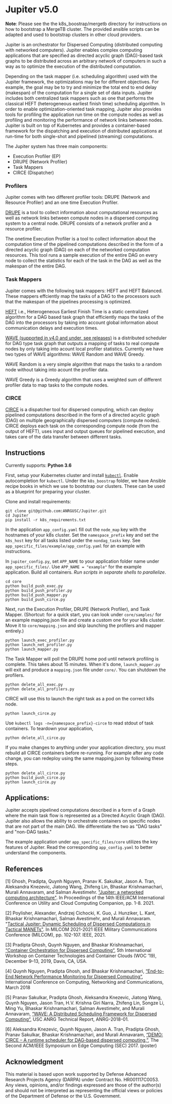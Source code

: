 # Jupiter v5.0

**Note**: Please see the the k8s_boostrap/mergetb directory for
instructions on how to bootstrap a MergeTB cluster. The provided ansible scripts
can be adapted and used to bootstrap clusters in other cloud providers.

Jupiter is an orchestrator for Dispersed Computing (distributed computing with
networked computers). Jupiter enables complex computing applications that are
specified as directed acyclic graph (DAG)-based task graphs to be distributed
across an arbitrary network of computers in such a way as to optimize the
execution of the distributed computation.

Depending on the task mapper (i.e. scheduling
algorithm) used with the Jupiter framework, the optimizations may be for
different objectives. For example, the goal may be to try and minimize the total
end to end delay (makespan) of the computation for a single set of data inputs.
Jupiter includes both centralized task mappers such as one that performs the
classical HEFT (heterogeneous earliest finish time) scheduling algorithm. In
order to enable optimization-oriented task mapping, Jupiter also provides tools
for profiling the application run time on the compute nodes as well as profiling
and monitoring the performance of network links between nodes. Jupiter is built
on top of Kubernetes and provides a container-based framework for the
dispatching and execution of distributed applications at run-time for both
single-shot and pipelined (streaming) computations.

The Jupiter system has three
main components:
 * Execution Profiler (EP)
 * DRUPE (Network Profiler)
 * Task Mappers
 * CIRCE (Dispatcher)


### Profilers
Jupiter comes with two different profiler tools: DRUPE (Network and Resource
Profiler) and an one time Execution Profiler.

[DRUPE](https://github.com/ANRGUSC/DRUPE)  is a tool to collect information
about computational resources as well as network links between compute nodes in
a dispersed computing system to a central node. DRUPE consists of a network
profiler and a resource profiler.

The onetime Execution Profiler is a tool to collect information about the
computation time of the pipelined computations described in the form of a
directed acyclic graph (DAG) on each of the networked computation resources.
This tool runs a sample execution of the entire DAG on every node to collect the
statistics for each of the task in the DAG as well as the makespan of the entire
DAG.


### Task Mappers

Jupiter comes with the following task mappers: HEFT and HEFT Balanced. These
mappers effciently map the tasks of a DAG to the processors such that the
makespan of the pipelines processing is optimized.

[HEFT](https://github.com/oyld/heft.git) i.e., Heterogeneous Earliest Finish
Time is a static centralized algorithm for a DAG based task graph that
efficiently maps the tasks of the DAG into the processors by taking into account
global information about communication delays and execution times.

[WAVE (supported in v4.0 and under, see releases)](https://github.com/ANRGUSC/WAVE) is a distributed scheduler for DAG type
task graph that outputs a mapping of tasks to real compute nodes by only taking
into acount local profiler statistics. Currently we have two types of WAVE
algorithms: WAVE Random and WAVE Greedy.

WAVE Random is a very simple algorithm that maps the tasks to a random node
without taking into acount the profiler data.

WAVE Greedy is a Greedy algorithm that uses a weighted sum of different profiler
data to map tasks to the compute nodes.


### CIRCE

[CIRCE](https://github.com/ANRGUSC/CIRCE) is a dispatcher tool for dispersed
computing, which can deploy pipelined computations described in the form of a
directed acyclic graph (DAG) on multiple geographically dispersed computers
(compute nodes). CIRCE deploys each task on the corresponding compute node (from
the output of HEFT), uses input and output queues for pipelined execution, and
takes care of the data transfer between different tasks.


## Instructions

Currently supports: **Python 3.6**

First, setup your Kubernetes cluster and install
[`kubectl`](https://kubernetes.io/docs/tasks/tools/install-kubectl/). Enable
autocompletion for `kubectl`. Under the `k8s_boostrap` folder, we have Ansible
recipe books in which we use to bootstrap our clusters. These can be used as a
blueprint for preparing your cluster.

Clone and install requirements:

    git clone git@github.com:ANRGUSC/Jupiter.git
    cd Jupiter
    pip install -r k8s_requirements.txt

In the application `app_config.yaml` fill out the `node_map` key with the
hostnames of your k8s cluster. Set the `namespace_prefix` key and set the
`k8s_host` key for all tasks listed under the `nondag_tasks` key. See
`app_specific_files/example/app_config.yaml` for an example with instructions.

In `jupiter_config.py`, set `APP_NAME` to your application folder name under
`app_specific_files/`. Use `APP_NAME = "example"` for the example application.
Build all containers. *Run scripts in separate shells to parallelize*.

    cd core
    python build_push_exec.py
    python build_push_profiler.py
    python build_push_mapper.py
    python build_push_circe.py

Next, run the Execution Profiler, DRUPE (Network Profiler), and Task Mapper.
(Shortcut: for a quick start, you can look under `core/samples/` for an example
mapping.json file and create a custom one for your k8s cluster. Move it to
`core/mapping.json` and skip launching the profilers and mapper entirely.)

    python launch_exec_profiler.py
    python launch_net_profiler.py
    python launch_mapper.py

The Task Mapper will poll the DRUPE home pod until network profiling is
complete. This takes about 15 minutes. When it's done, `launch_mapper.py` will
exit and produce a `mapping.json` file under `core/`. You can shutdown the
profilers.

    python delete_all_exec.py
    python delete_all_profilers.py

CIRCE will use this to
launch the right task as a pod on the correct k8s node.

    python launch_circe.py

Use `kubectl logs -n={namespace_prefix}-circe` to read stdout of task
containers. To teardown your application,

    python delete_all_circe.py

If you make changes to anything under your application directory, you must
rebuild all CIRCE containers before re-running. For example after any code
change, you can redeploy using the same mapping.json by following these steps.

    python delete_all_circe.py
    python build_push_circe.py
    python launch_circe.py


## Applications:

Jupiter accepts pipelined computations described in a form of a Graph where the
main task flow is represented as a Directed Acyclic Graph (DAG). Jupiter also
allows the ability to orchestrate containers on specific nodes that are not part
of the main DAG. We differentiate the two as "DAG tasks" and "non-DAG tasks."

The example application under `app_specific_files/core` utilizes the key features
of Jupiter. Read the corresponding `app_config.yaml` to better understand the
components.

## References
[1] Ghosh, Pradipta, Quynh Nguyen, Pranav K. Sakulkar, Jason A. Tran, Aleksandra Knezevic, Jiatong Wang, Zhifeng Lin, Bhaskar Krishnamachari, Murali Annavaram, and Salman Avestimehr. ["Jupiter: a networked computing architecture"](https://anrg.usc.edu/www/papers/JUPITER.pdf). In Proceedings of the 14th IEEE/ACM International Conference on Utility and Cloud Computing Companion, pp. 1-8. 2021.

[2] Poylisher, Alexander, Andrzej Cichocki, K. Guo, J. Hunziker, L. Kant, Bhaskar Krishnamachari, Salman Avestimehr, and Murali Annavaram. "[Tactical Jupiter: Dynamic Scheduling of Dispersed Computations in Tactical MANETs"](https://anrg.usc.edu/www/papers/Tactical_Jupiter.pdf). In MILCOM 2021-2021 IEEE Military Communications Conference (MILCOM), pp. 102-107. IEEE, 2021.

[3] Pradipta Ghosh, Quynh Nguyen, and Bhaskar Krishnamachari, [“Container Orchestration for Dispersed Computing“](https://anrg.usc.edu/www/wp-content/uploads/2019/10/Jupiter__Camera_Ready.pdf), 5th International Workshop on Container Technologies and Container Clouds (WOC ’19), December 9–13, 2019, Davis, CA, USA.

[4] Quynh Nguyen, Pradipta Ghosh, and Bhaskar Krishnamachari, [“End-to-End Network Performance Monitoring for Dispersed
Computing“](http://anrg.usc.edu/www/papers/DispersedNetworkProfiler_ICNC2018.pdf), International Conference on Computing, Networking and Communications, March 2018

[5] Pranav Sakulkar, Pradipta Ghosh, Aleksandra Knezevic, Jiatong Wang, Quynh Nguyen, Jason Tran, H.V. Krishna Giri Narra,
Zhifeng Lin, Songze Li, Ming Yu, Bhaskar Krishnamachari, Salman Avestimehr, and Murali Annavaram, [“WAVE: A Distributed Scheduling
Framework for Dispersed Computing“](http://anrg.usc.edu/www/papers/wave_dispersed_computing_ANRGTechReport.pdf), USC ANRG Technical Report, ANRG-2018-01.

[6] Aleksandra Knezevic, Quynh Nguyen, Jason A. Tran, Pradipta Ghosh, Pranav Sakulkar, Bhaskar Krishnamachari, and Murali
Annavaram, [“DEMO: CIRCE – A runtime scheduler for DAG-based dispersed computing,”](http://anrg.usc.edu/www/papers/CIRCE__A_runtime_scheduler_for_DAG_based_dispersed_computing.pdf), The Second ACM/IEEE Symposium on Edge Computing
(SEC) 2017. (poster)


## Acknowledgment
This material is based upon work supported by Defense Advanced Research Projects Agency (DARPA) under Contract No. HR001117C0053.
Any views, opinions, and/or findings expressed are those of the author(s) and should not be interpreted as representing the
official views or policies of the Department of Defense or the U.S. Government.
